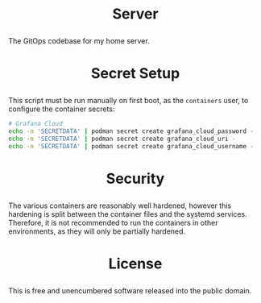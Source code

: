 <!-- This is free and unencumbered software released into the public domain -->

# <p align=center>Server

The GitOps codebase for my home server.

# <p align=center>Secret Setup

This script must be run manually on first boot, as the `containers` user, to
configure the container secrets:

```sh
# Grafana Cloud
echo -n 'SECRETDATA' | podman secret create grafana_cloud_password -
echo -n 'SECRETDATA' | podman secret create grafana_cloud_uri -
echo -n 'SECRETDATA' | podman secret create grafana_cloud_username -
```

# <p align=center>Security

The various containers are reasonably well hardened, however this hardening is
split between the container files and the systemd services. Therefore, it is not
recommended to run the containers in other environments, as they will only be
partially hardened.

# <p align=center>License

This is free and unencumbered software released into the public domain.
